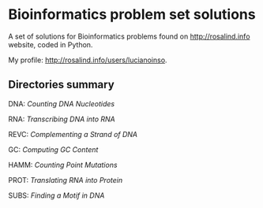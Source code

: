# Bioinformatics problem set solutions
A set of solutions for Bioinformatics problems found on <http://rosalind.info> website, coded in Python.

My profile: <http://rosalind.info/users/lucianoinso>.


## Directories summary
DNA: _Counting DNA Nucleotides_

RNA: _Transcribing DNA into RNA_

REVC: _Complementing a Strand of DNA_

GC: _Computing GC Content_

HAMM: _Counting Point Mutations_

PROT: _Translating RNA into Protein_

SUBS: _Finding a Motif in DNA_
